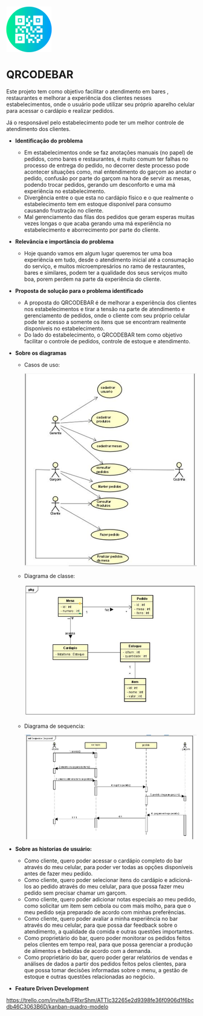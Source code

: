 ![](https://github.com/mauricom97/qrcodebar/blob/main/qr-code.png?raw=true)

# QRCODEBAR

Este projeto tem como objetivo facilitar o atendimento em bares , restaurantes e melhorar a experiência dos clientes nesses estabelecimentos, onde o usuário pode utilizar seu próprio aparelho celular para acessar o cardápio e realizar pedidos. 

Já o responsável pelo estabelecimento pode ter um melhor controle de atendimento dos clientes. 

- **Identificação do problema**
  - Em estabelecimentos onde se faz anotações manuais (no papel) de pedidos, como bares e restaurantes, é muito comum ter falhas no processo de entrega do pedido, no decorrer deste processo pode acontecer situações como, mal entendimento do garçom ao anotar o pedido, confusão por parte do garçom na hora de servir as mesas, podendo trocar pedidos, gerando um desconforto e uma má experiência no estabelecimento.
  - Divergência entre o que esta no cardápio físico e o que realmente o estabelecimento tem em estoque disponível para consumo causando frustração no cliente.
  - Mal gerenciamento das filas dos pedidos que geram esperas muitas vezes longas o que acaba gerando uma má experiência no estabelecimento e aborrecimento por parte do cliente.
- **Relevância e importância do problema**
  - Hoje quando vamos em algum lugar queremos ter uma boa experiência em tudo, desde o atendimento inicial até a consumação do serviço, e muitos microempresários no ramo de restaurantes, bares e similares, podem ter a qualidade dos seus serviços muito boa, porem perdem na parte da experiência do cliente.
- **Proposta de solução para o problema identificado**
  - A proposta do QRCODEBAR é de melhorar a experiência dos clientes nos estabelecimentos e tirar a tensão na parte de atendimento e gerenciamento de pedidos, onde o cliente com seu próprio celular pode ter acesso a somente os itens que se encontram realmente disponíveis no estabelecimento.
  - Do lado do estabelecimento, o QRCODEBAR tem como objetivo facilitar o controle de pedidos, controle de estoque e atendimento. 

- **Sobre os diagramas**

  - Casos de uso:

    ![](https://github.com/mauricom97/qrcodebar/blob/main/casosdeuso.JPG?raw=true)

  - Diagrama de classe:

    ![](https://github.com/mauricom97/qrcodebar/blob/main/diagramaclasse.JPG?raw=true)

  - Diagrama de sequencia:

    ![](https://github.com/mauricom97/qrcodebar/blob/main/diagramaSequencia.JPG?raw=true)

- **Sobre as historias de usuário:**

  - Como cliente, quero poder acessar o cardápio completo do bar através do meu celular, para poder ver todas as opções disponíveis antes de fazer meu pedido.
  - Como cliente, quero poder selecionar itens do cardápio e adicioná-los ao pedido através do meu celular, para que possa fazer meu pedido sem precisar chamar um garçom.
  - Como cliente, quero poder adicionar notas especiais ao meu pedido, como solicitar um item sem cebola ou com mais molho, para que o meu pedido seja preparado de acordo com minhas preferências.
  - Como cliente, quero poder avaliar a minha experiência no bar através do meu celular, para que possa dar feedback sobre o atendimento, a qualidade da comida e outras questões importantes.
  - Como proprietário do bar, quero poder monitorar os pedidos feitos pelos clientes em tempo real, para que possa gerenciar a produção de alimentos e bebidas de acordo com a demanda.
  - Como proprietário do bar, quero poder gerar relatórios de vendas e análises de dados a partir dos pedidos feitos pelos clientes, para que possa tomar decisões informadas sobre o menu, a gestão de estoque e outras questões relacionadas ao negócio.

- **Feature Driven Development**

https://trello.com/invite/b/FRIxrShm/ATTIc32265e2d9398fe36f0906d1f6bcdb46C3063B6D/kanban-quadro-modelo

